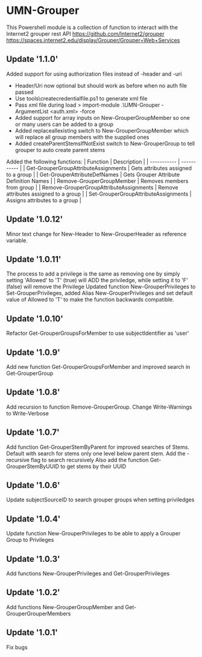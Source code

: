 # UMN-Grouper
This Powershell module is a collection of function to interact with the Internet2 grouper rest API
https://github.com/Internet2/grouper
https://spaces.internet2.edu/display/Grouper/Grouper+Web+Services

## Update '1.1.0'
Added support for using authorization files instead of -header and -uri  
 - Header/Uri now optional but should work as before when no auth file passed
 - Use tools\createcredentialfile.ps1 to generate xml file  
 - Pass xml file during load  > import-module .\UMN-Grouper  -ArgumentList <auth.xml> -force  
 - Added support for array inputs on New-GrouperGroupMember so one or many users can be added to a group
 - Added replaceallexisting switch to New-GrouperGroupMember which will replace all group members with the supplied ones
 - Added createParentStemsIfNotExist switch to New-GrouperGroup to tell grouper to auto create parent stems

Added the following functions:
| Function | Description |
| ----------- | ----------- |
| Get-GrouperGroupAttributeAssignments | Gets attributes assigned to a group |
| Get-GrouperAttributeDefNames | Gets Grouper Attribute Definition Names |
| Remove-GrouperGroupMember | Removes members from group |
| Remove-GrouperGroupAttributeAssignments | Remove attributes assigned to a group |
| Set-GrouperGroupAttributeAssignments | Assigns attributes to a group |

## Update '1.0.12'
Minor text change for New-Header to New-GrouperHeader as reference variable.

## Update '1.0.11'
The process to add a privilege is the same as removing one by simply setting 'Allowed' to 'T' (true) will ADD the priviledge, while setting it to 'F' (false) will remove the Privilege
Updated function New-GrouperPrivileges to Set-GrouperPrivileges, added Alias New-GrouperPrivileges and set default value of Allowed to 'T' to make the function backwards compatible.

## Update '1.0.10'
Refactor Get-GrouperGroupsForMember to use subjectIdentifier as 'user'

## Update '1.0.9'
Add new function Get-GrouperGroupsForMember and improved search in Get-GrouperGroup

## Update '1.0.8'
Add recursion to function Remove-GrouperGroup.
Change Write-Warnings to Write-Verbose

## Update '1.0.7'
Add function Get-GrouperStemByParent for improved searches of Stems.  Default with search for stems only one level below parent stem.  Add the -recursive flag to search recursively
Also add the function Get-GrouperStemByUUID to get stems by their UUID

## Update '1.0.6'
Update subjectSourceID to search grouper groups when setting priviledges

## Update '1.0.4'
Update function New-GrouperPrivileges to be able to apply a Grouper Group to Privileges

## Update '1.0.3'
Add functions New-GrouperPrivileges and Get-GrouperPrivileges

## Update '1.0.2'
Add functions New-GrouperGroupMember and Get-GrouperGrouperMembers

## Update '1.0.1'
Fix bugs
